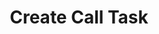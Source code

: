 ---
title: Create Call Task
excerpt: ''
deprecated: false
hidden: true
metadata:
  title: ''
  description: ''
  robots: index
next:
  description: ''
---